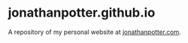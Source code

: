 # jonathanpotter.github.io
A repository of my personal website at [jonathanpotter.com](http://www.jonathanpotter.com).

